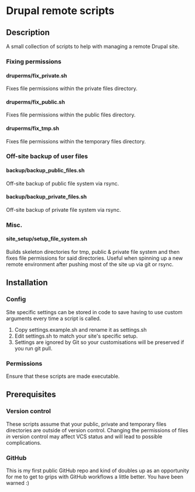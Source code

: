 # Drupal remote scripts


## Description

A small collection of scripts to help with managing a remote Drupal site.

### Fixing permissions

#### druperms/fix_private.sh
Fixes file permissions within the private files directory.

#### druperms/fix_public.sh
Fixes file permissions within the public files directory.

#### druperms/fix_tmp.sh
Fixes file permissions within the temporary files directory.

### Off-site backup of user files

#### backup/backup_public_files.sh
Off-site backup of public file system via rsync.

#### backup/backup_private_files.sh
Off-site backup of private file system via rsync.

### Misc.

#### site_setup/setup_file_system.sh
Builds skeleton directories for tmp, public & private file system and then fixes file permissions for said directories.
Useful when spinning up a new remote environment after pushing most of the site up via git or rsync.


## Installation

### Config

Site specific settings can be stored in code to save having to use custom arguments every time a script is called.

1. Copy settings.example.sh and rename it as settings.sh
2. Edit settings.sh to match your site's specific setup.
3. Settings are ignored by Git so your customisations will be preserved if you run git pull.

### Permissions

Ensure that these scripts are made executable.


## Prerequisites

### Version control

These scripts assume that your public, private and temporary files directories are outside of version control. Changing the permissions of files *in* version control may affect VCS status and will lead to possible complications.

### GitHub

This is my first public GitHub repo and kind of doubles up as an opportunity for me to get to grips with GitHub workflows a little better. You have been warned :)